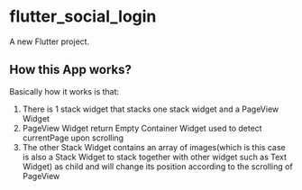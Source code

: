 # flutter_social_login

A new Flutter project.

## How this App works?

Basically how it works is that:
1. There is 1 stack widget that stacks one stack widget and a PageView Widget
2. PageView Widget return Empty Container Widget used to detect currentPage upon scrolling
3. The other Stack Widget contains an array of images(which is this case is also a Stack Widget to stack together with other widget such as Text Widget) as child and will change its position according to the scrolling of PageView

